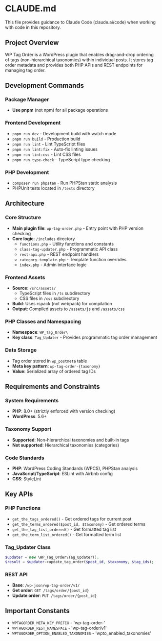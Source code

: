 # CLAUDE.md

This file provides guidance to Claude Code (claude.ai/code) when working with code in this repository.

## Project Overview

WP Tag Order is a WordPress plugin that enables drag-and-drop ordering of tags (non-hierarchical taxonomies) within individual posts. It stores tag order metadata and provides both PHP APIs and REST endpoints for managing tag order.

## Development Commands

### Package Manager
- **Use pnpm** (not npm) for all package operations

### Frontend Development
- `pnpm run dev` - Development build with watch mode
- `pnpm run build` - Production build
- `pnpm run lint` - Lint TypeScript files
- `pnpm run lint:fix` - Auto-fix linting issues
- `pnpm run lint:css` - Lint CSS files
- `pnpm run type-check` - TypeScript type checking

### PHP Development
- `composer run phpstan` - Run PHPStan static analysis
- PHPUnit tests located in `/tests` directory

## Architecture

### Core Structure
- **Main plugin file**: `wp-tag-order.php` - Entry point with PHP version checking
- **Core logic**: `/includes` directory
  - `functions.php` - Utility functions and constants
  - `class-tag-updater.php` - Programmatic API class
  - `rest-api.php` - REST endpoint handlers
  - `category-template.php` - Template function overrides
  - `index.php` - Admin interface logic

### Frontend Assets
- **Source**: `/src/assets/`
  - TypeScript files in `/ts` subdirectory
  - CSS files in `/css` subdirectory
- **Build**: Uses rspack (not webpack) for compilation
- **Output**: Compiled assets to `/assets/js` and `/assets/css`

### PHP Classes and Namespacing
- **Namespace**: `WP_Tag_Order\`
- **Key class**: `Tag_Updater` - Provides programmatic tag order management

### Data Storage
- Tag order stored in `wp_postmeta` table
- **Meta key pattern**: `wp-tag-order-{taxonomy}`
- **Value**: Serialized array of ordered tag IDs

## Requirements and Constraints

### System Requirements
- **PHP**: 8.0+ (strictly enforced with version checking)
- **WordPress**: 5.6+

### Taxonomy Support
- **Supported**: Non-hierarchical taxonomies and built-in tags
- **Not supported**: Hierarchical taxonomies (categories)

### Code Standards
- **PHP**: WordPress Coding Standards (WPCS), PHPStan analysis
- **JavaScript/TypeScript**: ESLint with Airbnb config
- **CSS**: StyleLint

## Key APIs

### PHP Functions
- `get_the_tags_ordered()` - Get ordered tags for current post
- `get_the_terms_ordered($post_id, $taxonomy)` - Get ordered terms
- `get_the_tag_list_ordered()` - Get formatted tag list
- `get_the_term_list_ordered()` - Get formatted term list

### Tag_Updater Class
```php
$updater = new \WP_Tag_Order\Tag_Updater();
$result = $updater->update_tag_order($post_id, $taxonomy, $tag_ids);
```

### REST API
- **Base**: `/wp-json/wp-tag-order/v1/`
- **Get order**: `GET /tags/order/{post_id}`
- **Update order**: `PUT /tags/order/{post_id}`

## Important Constants
- `WPTAGORDER_META_KEY_PREFIX` - 'wp-tag-order-'
- `WPTAGORDER_REST_NAMESPACE` - 'wp-tag-order/v1'
- `WPTAGORDER_OPTION_ENABLED_TAXONOMIES` - 'wpto_enabled_taxonomies'